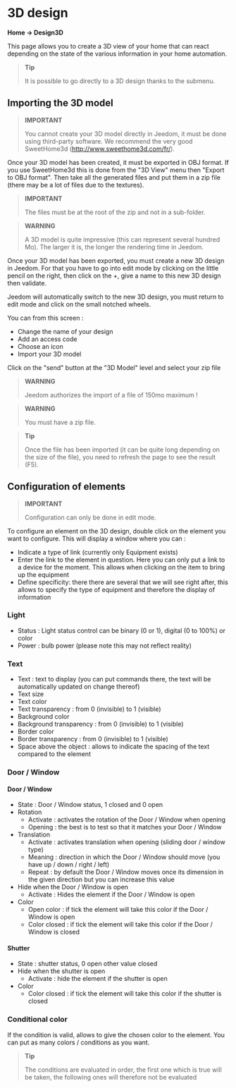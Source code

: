 # 3D design
**Home → Design3D**

This page allows you to create a 3D view of your home that can react depending on the state of the various information in your home automation.


> **Tip**
>
> It is possible to go directly to a 3D design thanks to the submenu.

## Importing the 3D model

> **IMPORTANT**
>
> You cannot create your 3D model directly in Jeedom, it must be done using third-party software. We recommend the very good SweetHome3d (http://www.sweethome3d.com/fr/).

Once your 3D model has been created, it must be exported in OBJ format. If you use SweetHome3d this is done from the &quot;3D View&quot; menu then &quot;Export to OBJ format&quot;. Then take all the generated files and put them in a zip file (there may be a lot of files due to the textures).

> **IMPORTANT**
>
> The files must be at the root of the zip and not in a sub-folder.

> **WARNING**
>
> A 3D model is quite impressive (this can represent several hundred Mo). The larger it is, the longer the rendering time in Jeedom.

Once your 3D model has been exported, you must create a new 3D design in Jeedom. For that you have to go into edit mode by clicking on the little pencil on the right, then click on the +, give a name to this new 3D design then validate.

Jeedom will automatically switch to the new 3D design, you must return to edit mode and click on the small notched wheels.

You can from this screen :

- Change the name of your design
- Add an access code
- Choose an icon
- Import your 3D model

Click on the &quot;send&quot; button at the &quot;3D Model&quot; level and select your zip file

> **WARNING**
>
> Jeedom authorizes the import of a file of 150mo maximum !

> **WARNING**
>
> You must have a zip file.

> **Tip**
>
> Once the file has been imported (it can be quite long depending on the size of the file), you need to refresh the page to see the result (F5).


## Configuration of elements

> **IMPORTANT**
>
> Configuration can only be done in edit mode.

To configure an element on the 3D design, double click on the element you want to configure. This will display a window where you can :

- Indicate a type of link (currently only Equipment exists)
- Enter the link to the element in question. Here you can only put a link to a device for the moment. This allows when clicking on the item to bring up the equipment
- Define specificity: there there are several that we will see right after, this allows to specify the type of equipment and therefore the display of information

### Light

- Status : Light status control can be binary (0 or 1), digital (0 to 100%) or color
- Power : bulb power (please note this may not reflect reality)

### Text

- Text : text to display (you can put commands there, the text will be automatically updated on change thereof)
- Text size
- Text color
- Text transparency : from 0 (invisible) to 1 (visible)
- Background color
- Background transparency : from 0 (invisible) to 1 (visible)
- Border color
- Border transparency : from 0 (invisible) to 1 (visible)
- Space above the object : allows to indicate the spacing of the text compared to the element

### Door / Window

#### Door / Window

- State : Door / Window status, 1 closed and 0 open
- Rotation
	- Activate : activates the rotation of the Door / Window when opening
	- Opening : the best is to test so that it matches your Door / Window
- Translation
	- Activate : activates translation when opening (sliding door / window type)
	- Meaning : direction in which the Door / Window should move (you have up / down / right / left)
	- Repeat : by default the Door / Window moves once its dimension in the given direction but you can increase this value
- Hide when the Door / Window is open
	- Activate : Hides the element if the Door / Window is open
- Color
	- Open color : if tick the element will take this color if the Door / Window is open
	- Color closed : if tick the element will take this color if the Door / Window is closed

#### Shutter

- State : shutter status, 0 open other value closed
- Hide when the shutter is open
	- Activate : hide the element if the shutter is open
- Color
	- Color closed : if tick the element will take this color if the shutter is closed

### Conditional color

If the condition is valid, allows to give the chosen color to the element. You can put as many colors / conditions as you want.

> **Tip**
>
> The conditions are evaluated in order, the first one which is true will be taken, the following ones will therefore not be evaluated

